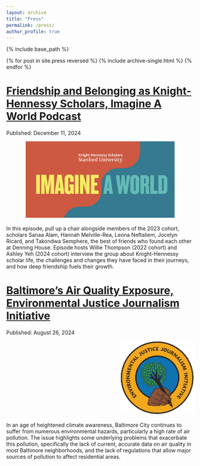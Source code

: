 ```yaml
---
layout: archive
title: "Press"
permalink: /press/
author_profile: true
---
```

<!--
 {% if site.author.googlescholar %}
  <div class="wordwrap">You can also find my articles on <a href="{{site.author.googlescholar}}">my Google Scholar profile</a>.</div>
 {% endif %}
-->

{% include base_path %}

{% for post in site.press reversed %}
  {% include archive-single.html %}
{% endfor %}

[Friendship and Belonging as Knight-Hennessy Scholars, Imagine A World Podcast](https://knight-hennessy.stanford.edu/news/friendship-and-belonging-knight-hennessy-scholars)
======
Published: December 11, 2024
<br>
<div style="text-align: center;">
  <img src="/images/imagine_a_world.png" alt="Imagine A World Podcast Logo" style="width: 400px;">
</div>
<br>
In this episode, pull up a chair alongside members of the 2023 cohort, scholars Sanaa Alam, Hannah Melville-Rea, Leona Neftaliem, Jocelyn Ricard, and Takondwa Semphere, the best of friends who found each other at Denning House. Episode hosts Willie Thompson (2022 cohort) and Ashley Yeh (2024 cohort) interview the group about Knight-Hennessy scholar life, the challenges and changes they have faced in their journeys, and how deep friendship fuels their growth.

[Baltimore’s Air Quality Exposure, Environmental Justice Journalism Initiative](https://www.ejji.org/baltimores-air-quality-exposure)
======
Published: August 26, 2024
<br>
<div style="text-align: right;">
  <img src="/images/ejji_logo.png" alt="Environmental Justice Journalism Initiative Logo" style="width: 200px;">
</div>
<br>
In an age of heightened climate awareness, Baltimore City continues to suffer from numerous environmental hazards, particularly a high rate of air pollution. The issue highlights some underlying problems that exacerbate this pollution, specifically the lack of current, accurate data on air quality in most Baltimore neighborhoods, and the lack of regulations that allow major sources of pollution to affect residential areas.



